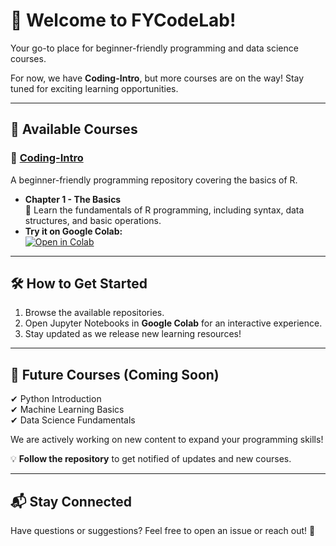 # 🚀 Welcome to FYCodeLab!  
Your go-to place for beginner-friendly programming and data science courses.  

For now, we have **Coding-Intro**, but more courses are on the way! Stay tuned for exciting learning opportunities.

---

## 📂 Available Courses  
### 📘 [Coding-Intro](https://github.com/FYCodeLab/coding-intro)  
A beginner-friendly programming repository covering the basics of R.  
- **Chapter 1 - The Basics**  
  📖 Learn the fundamentals of R programming, including syntax, data structures, and basic operations.  
- **Try it on Google Colab:**  
  [![Open in Colab](https://colab.research.google.com/assets/colab-badge.svg)](https://colab.research.google.com/github/FYCodeLab/coding-intro/blob/main/R/INTRODUCTION_A_R_CH1_G.ipynb)

---

## 🛠 How to Get Started  
1. Browse the available repositories.  
2. Open Jupyter Notebooks in **Google Colab** for an interactive experience.  
3. Stay updated as we release new learning resources!  

---

## 🎯 Future Courses (Coming Soon)  
✔ Python Introduction  
✔ Machine Learning Basics  
✔ Data Science Fundamentals  

We are actively working on new content to expand your programming skills!  


💡 **Follow the repository** to get notified of updates and new courses.  

---

## 📬 Stay Connected  
Have questions or suggestions? Feel free to open an issue or reach out! 🚀  

